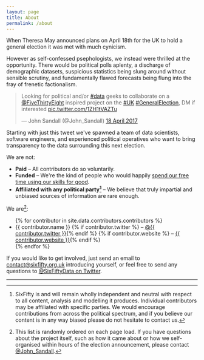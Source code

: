 ```yaml
---
layout: page
title: About
permalink: /about
---
```


When Theresa May announced plans on April 18th for the UK to hold a general election it was met with much cynicism.

However as self-confessed psephologists, we instead were thrilled at the opportunity. There would be political polls aplenty, a discharge of demographic datasets, suspicious statistics being slung around without sensible scrutiny, and fundamentally flawed forecasts being flung into the fray of frenetic factionalism.

<blockquote class="twitter-tweet" data-cards="hidden" data-lang="en-gb"><p lang="en" dir="ltr">Looking for political and/or <a href="https://twitter.com/hashtag/data?src=hash">#data</a> geeks to collaborate on a <a href="https://twitter.com/FiveThirtyEight">@FiveThirtyEight</a> inspired project on the <a href="https://twitter.com/hashtag/UK?src=hash">#UK</a> <a href="https://twitter.com/hashtag/GeneralElection?src=hash">#GeneralElection</a>, DM if interested <a href="https://t.co/1ZH1tVAZTu">pic.twitter.com/1ZH1tVAZTu</a></p>&mdash; John Sandall (@John_Sandall) <a href="https://twitter.com/John_Sandall/status/854286620064976896">18 April 2017</a></blockquote>

Starting with just this tweet we've spawned a team of data scientists, software engineers, and experienced political operatives who want to bring transparency to the data surrounding this next election.

We are not:

- **Paid** – All contributors do so voluntarily.
- **Funded** – We're the kind of people who would happily [spend our free time using our skills for good][datakind].
- **Affiliated with any political party[^1]** – We believe that truly impartial and unbiased sources of information are rare enough.

We are[^2]:
<ul class="randomise">
    {% for contributor in site.data.contributors.contributors %}
        <li>
            {{ contributor.name }}
            {% if contributor.twitter %} – <a href="https://twitter.com/{{ contributor.twitter }}">@{{ contributor.twitter }}</a>{% endif %}
            {% if contributor.website %} – <a href="{{ contributor.website }}">{{ contributor.website }}</a>{% endif %}
        </li>
    {% endfor %}
</ul>

If you would like to get involved, just send an email to [contact@sixfifty.org.uk](mailto:contact@sixfifty.org.uk) introducing yourself, or feel free to send any questions to [@SixFiftyData on Twitter](https://twitter.com/SixFiftyData).

---

[^1]: SixFifty is and will remain wholly independent and neutral with respect to all content, analysis and modelling it produces. Individual contributors may be affiliated with specific parties. We would encourage contributions from across the political spectrum, and if you believe our content is in any way biased please do not hesitate to contact us.

[^2]: This list is randomly ordered on each page load. If you have questions about the project itself, such as how it came about or how we self-organised within hours of the election announcement, please contact [@John_Sandall](https://twitter.com/john_sandall).


[datakind]: http://www.datakind.org/chapters/datakind-uk
